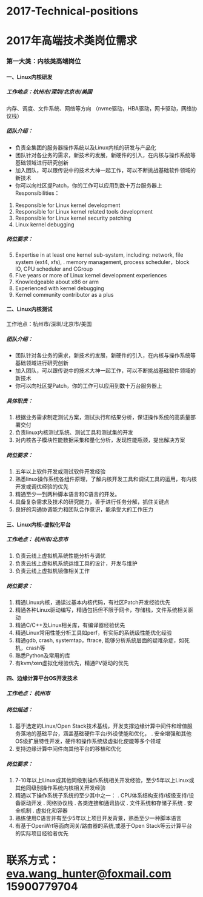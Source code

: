 # 2017-Technical-positions
# 2017年高端技术类岗位需求
###  第一大类：内核类高端岗位
####  一、Linux内核研发
##### 工作地点：杭州市/深圳/北京市/美国
内存、调度、文件系统、网络等方向 （nvme驱动，HBA驱动，网卡驱动，网络协议栈）
##### 团队介绍： 
* 负责全集团的服务器操作系统以及Linux内核的研发与产品化
* 团队针对各业务的需求，新技术的发展，新硬件的引入，在内核与操作系统等基础领域进行研究创新
* 加入团队，可以跟传说中的技术大神一起工作，可以不断挑战基础软件领域的新技术
* 你可以向社区提Patch，你的工作可以应用到数十万台服务器上
Responsibilities： 
1. Responsible for Linux kernel development 
2. Responsible for Linux kernel related tools development 
3. Responsible for Linux kernel security patching 
4. Linux kernel debugging
##### 岗位要求：
5. Expertise in at least one kernel sub-system, including: network, file system (ext4, xfs), 
.  memory management, process scheduler，block IO, CPU scheduler and CGroup 
6. Five years or more of Linux kernel development experiences 
7. Knowledgeable about x86 or arm 
8. Experienced with kernel debugging 
9. Kernel community contributor as a plus
####  二、Linux内核测试
工作地点：杭州市/深圳/北京市/美国
##### 团队介绍：
* 团队针对各业务的需求，新技术的发展，新硬件的引入，在内核与操作系统等基础领域进行研究创新
* 加入团队，可以跟传说中的技术大神一起工作，可以不断挑战基础软件领域的新技术
* 你可以向社区提Patch，你的工作可以应用到数十万台服务器上
##### 具体职责： 
1. 根据业务需求制定测试方案，测试执行和结果分析，保证操作系统的高质量部署交付 
2. 负责linux内核测试系统、测试工具和测试集的开发
3. 对内核各子模块性能数据采集和量化分析，发现性能瓶颈，提出解决方案
##### 岗位要求：
1. 五年以上软件开发或测试软件开发经验
2. 熟悉linux操作系统各组件原理，了解内核开发工具和调试工具的运用，有内核开发或调优经验的优先
3. 精通至少一到两种脚本语言和C语言的开发。 
4. 具备复杂需求及技术的研究能力，善于进行任务分解，抓住关键点
5. 良好的沟通协调能力和团队合作意识，能承受大的工作压力
####  三、Linux内核-虚拟化平台
##### 工作地点：	杭州市/北京市
1. 负责云线上虚拟机系统性能分析与调优 
2. 负责云线上虚拟机系统运维工具的设计，开发与维护
3. 负责云线上虚拟机镜像相关工作
##### 岗位要求：
1. 精通Linux内核，通读过基本内核代码，有社区Patch开发经验优先
2. 精通各种Linux驱动编写，精通包括但不限于网卡，存储栈，文件系统相关驱动
3. 精通C/C++及Linux相关库，有编译器经验优先
4. 精通Linux常用性能分析工具如perf，有实际的系统级性能优化经验
5. 精通gdb, crash, systemtap，ftrace, 能够分析系统层面的疑难杂症，如死机，crash等
6. 熟悉Python及常用的库
7. 有kvm/xen虚拟化经验优先，精通PV驱动的优先
####  四、边缘计算平台OS开发技术
##### 工作地点：	杭州市
##### 岗位描述：
1. 基于选定的Linux/Open Stack技术基线，开发支撑边缘计算中间件和增值服务落地的基础平台，涵盖基础硬件平台/外设使能和优化，
.  安全增强和其他OS级扩展特性开发，硬件和操作系统级虚拟化使能等多个领域
3. 支持边缘计算中间件向其他平台的移植和优化
##### 岗位要求：
1. 7-10年以上Linux或其他同级别操作系统相关开发经验，至少5年以上Linux或其他同级别操作系统内核相关开发经验
2. 精通以下操作系统子系统的至少其中之一：
.  CPU体系结构支持/板级支持/设备驱动开发
.  网络协议栈
.  各类连接和通讯协议
.  文件系统和存储子系统 
.  安全机制
.  虚拟化和容器
3. 熟练使用C语言并有至少5年以上项目开发背景，熟悉至少一种脚本语言
4. 有基于OpenWrt等面向网关/路由器的系统,或基于Open Stack等云计算平台的实际项目经验者优先
# 联系方式：eva.wang_hunter@foxmail.com  15900779704
